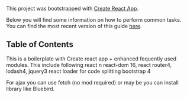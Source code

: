 This project was bootstrapped with [Create React App](https://github.com/facebookincubator/create-react-app).

Below you will find some information on how to perform common tasks.<br>
You can find the most recent version of this guide [here](https://github.com/facebookincubator/create-react-app/blob/master/packages/react-scripts/template/README.md).

## Table of Contents

This is a boilerplate with Create react app + enhanced fequently used modules.
This include following
  react n react-dom 16,
  react router4, lodash4, jquery3
  react loader for code splitting
  bootstrap 4

For ajax you can use fetch (no mod required) or may be you can install library like Bluebird.